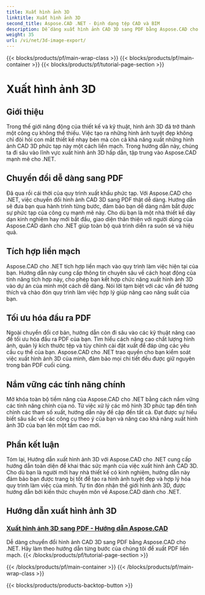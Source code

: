 ```yaml
---
title: Xuất hình ảnh 3D
linktitle: Xuất hình ảnh 3D
second_title: Aspose.CAD .NET - Định dạng tệp CAD và BIM
description: Dễ dàng xuất hình ảnh CAD 3D sang PDF bằng Aspose.CAD cho .NET. Làm theo hướng dẫn của chúng tôi để chuyển đổi PDF liền mạch. Tìm hiểu kỹ thuật xuất hình ảnh 3D hiệu quả.
weight: 35
url: /vi/net/3d-image-export/
---
```


{{< blocks/products/pf/main-wrap-class >}}
{{< blocks/products/pf/main-container >}}
{{< blocks/products/pf/tutorial-page-section >}}

# Xuất hình ảnh 3D


## Giới thiệu

Trong thế giới năng động của thiết kế và kỹ thuật, hình ảnh 3D đã trở thành một công cụ không thể thiếu. Việc tạo ra những hình ảnh tuyệt đẹp không chỉ đòi hỏi con mắt thiết kế nhạy bén mà còn cả khả năng xuất những hình ảnh CAD 3D phức tạp này một cách liền mạch. Trong hướng dẫn này, chúng ta đi sâu vào lĩnh vực xuất hình ảnh 3D hấp dẫn, tập trung vào Aspose.CAD mạnh mẽ cho .NET.

## Chuyển đổi dễ dàng sang PDF

Đã qua rồi cái thời của quy trình xuất khẩu phức tạp. Với Aspose.CAD cho .NET, việc chuyển đổi hình ảnh CAD 3D sang PDF thật dễ dàng. Hướng dẫn sẽ đưa bạn qua hành trình từng bước, đảm bảo bạn dễ dàng nắm bắt được sự phức tạp của công cụ mạnh mẽ này. Cho dù bạn là một nhà thiết kế dày dạn kinh nghiệm hay mới bắt đầu, giao diện thân thiện với người dùng của Aspose.CAD dành cho .NET giúp toàn bộ quá trình diễn ra suôn sẻ và hiệu quả.

## Tích hợp liền mạch

Aspose.CAD cho .NET tích hợp liền mạch vào quy trình làm việc hiện tại của bạn. Hướng dẫn này cung cấp thông tin chuyên sâu về cách hoạt động của tính năng tích hợp này, cho phép bạn kết hợp chức năng xuất hình ảnh 3D vào dự án của mình một cách dễ dàng. Nói lời tạm biệt với các vấn đề tương thích và chào đón quy trình làm việc hợp lý giúp nâng cao năng suất của bạn.

## Tối ưu hóa đầu ra PDF

Ngoài chuyển đổi cơ bản, hướng dẫn còn đi sâu vào các kỹ thuật nâng cao để tối ưu hóa đầu ra PDF của bạn. Tìm hiểu cách nâng cao chất lượng hình ảnh, quản lý kích thước tệp và tùy chỉnh cài đặt xuất để đáp ứng các yêu cầu cụ thể của bạn. Aspose.CAD cho .NET trao quyền cho bạn kiểm soát việc xuất hình ảnh 3D của mình, đảm bảo mọi chi tiết đều được giữ nguyên trong bản PDF cuối cùng.

## Nắm vững các tính năng chính

Mở khóa toàn bộ tiềm năng của Aspose.CAD cho .NET bằng cách nắm vững các tính năng chính của nó. Từ việc xử lý các mô hình 3D phức tạp đến tinh chỉnh các tham số xuất, hướng dẫn này đề cập đến tất cả. Đạt được sự hiểu biết sâu sắc về các công cụ theo ý của bạn và nâng cao khả năng xuất hình ảnh 3D của bạn lên một tầm cao mới.

## Phần kết luận

Tóm lại, Hướng dẫn xuất hình ảnh 3D với Aspose.CAD cho .NET cung cấp hướng dẫn toàn diện để khai thác sức mạnh của việc xuất hình ảnh CAD 3D. Cho dù bạn là người mới hay nhà thiết kế có kinh nghiệm, hướng dẫn này đảm bảo bạn được trang bị tốt để tạo ra hình ảnh tuyệt đẹp và hợp lý hóa quy trình làm việc của mình. Tự tin đón nhận thế giới hình ảnh 3D, được hướng dẫn bởi kiến thức chuyên môn về Aspose.CAD dành cho .NET.
## Hướng dẫn xuất hình ảnh 3D
### [Xuất hình ảnh 3D sang PDF - Hướng dẫn Aspose.CAD](./exporting-3d-images-to-pdf/)
Dễ dàng chuyển đổi hình ảnh CAD 3D sang PDF bằng Aspose.CAD cho .NET. Hãy làm theo hướng dẫn từng bước của chúng tôi để xuất PDF liền mạch.
{{< /blocks/products/pf/tutorial-page-section >}}

{{< /blocks/products/pf/main-container >}}
{{< /blocks/products/pf/main-wrap-class >}}

{{< blocks/products/products-backtop-button >}}
